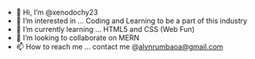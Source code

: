 - 👋 Hi, I’m @xenodochy23
- 👀 I’m interested in ... Coding and Learning to be a part of this industry
- 🌱 I’m currently learning ... HTML5 and CSS (Web Fun) 
- 💞️ I’m looking to collaborate on MERN
- 📫 How to reach me ... contact me @alvnrumbaoa@gmail.com 
